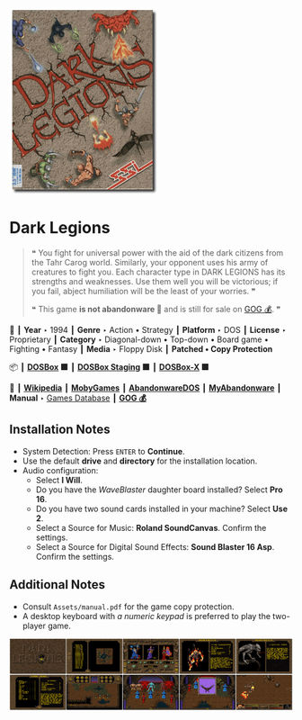 ![](Thumbnail.png "application-thumbnail")

# Dark Legions

> ❝ You fight for universal power with the aid of the dark citizens from the Tahr Carog world. Similarly, your opponent uses his army of creatures to fight you. Each character type in DARK LEGIONS has its strengths and weaknesses. Use them well you will be victorious; if you fail, abject humiliation will be the least of your worries. ❞
>
> ❝ This game **is not abandonware 🚫** and is still for sale on [GOG 💰](https://www.gog.com/en/game/dark_legions). ❞
>

📌 ┃ **Year** ‣ 1994 ┃ **Genre** ‣ Action • Strategy ┃ **Platform** ‣ DOS ┃ **License** ‣ Proprietary ┃ **Category** ‣ Diagonal-down • Top-down • Board game • Fighting • Fantasy ┃ **Media** ‣ Floppy Disk ┃ **Patched • Copy Protection** 

📦 ┃ **[DOSBox](https://www.dosbox.com/) 🟩** ┃ **[DOSBox Staging](https://dosbox-staging.github.io/) 🟩** ┃ **[DOSBox-X](https://dosbox-x.com/) 🟩** 

📎 ┃ **[Wikipedia](https://en.wikipedia.org/wiki/Dark_Legions)** ┃ **[MobyGames](https://www.mobygames.com/game/1350/dark-legions/)** ┃ **[AbandonwareDOS](https://www.abandonwaredos.com/abandonware-game.php?abandonware=Dark+Legions&gid=1249)** ┃ **[MyAbandonware](https://www.myabandonware.com/game/dark-legions-2ci)** ┃ **Manual** ‣ [Games Database](https://www.gamesdatabase.org/game/microsoft-dos/dark-legions) ┃ **[GOG 💰](https://www.gog.com/en/game/dark_legions)** 

## Installation Notes
- System Detection: Press `ENTER` to **Continue**.
- Use the default **drive** and **directory** for the installation location.
- Audio configuration:
  - Select **I Will**.
  - Do you have the *WaveBlaster* daughter board installed? Select **Pro 16**.
  - Do you have two sound cards installed in your machine? Select **Use 2**.
  - Select a Source for Music: **Roland SoundCanvas**. Confirm the settings.
  - Select a Source for Digital Sound Effects: **Sound Blaster 16 Asp**. Confirm the settings.

## Additional Notes
- Consult `Assets/manual.pdf` for the game copy protection.
- A desktop keyboard with *a numeric keypad* is preferred to play the two-player game.

![](Montage.png "Dark Legions")

